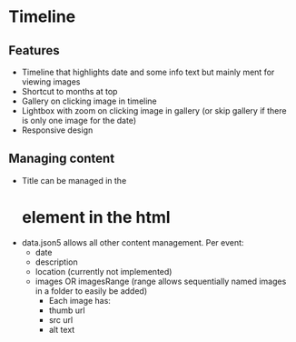 # Timeline
## Features
- Timeline that highlights date and some info text but mainly ment for viewing images
- Shortcut to months at top
- Gallery on clicking image in timeline
- Lightbox with zoom on clicking image in gallery (or skip gallery if there is only one image for the date)
- Responsive design
## Managing content
- Title can be managed in the <h1> element in the html 
- data.json5 allows all other content management. Per event:
  - date
  - description
  - location (currently not implemented)
  - images OR imagesRange (range allows sequentially named images in a folder to easily be added)
    - Each image has:
    - thumb url
    - src url
    - alt text